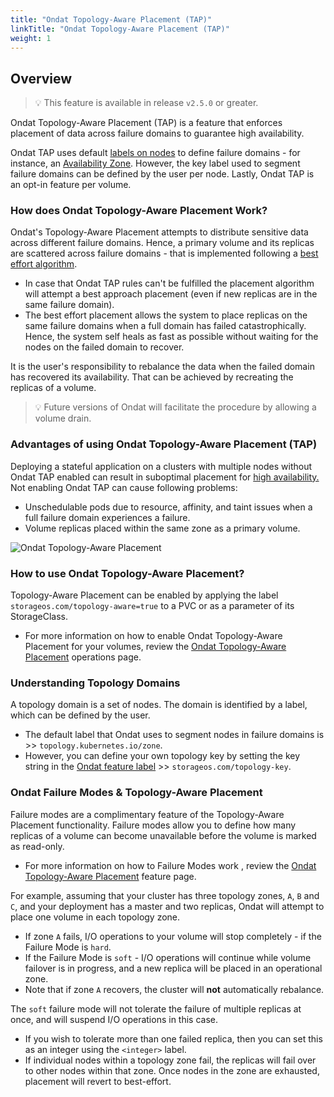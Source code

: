 ```yaml
---
title: "Ondat Topology-Aware Placement (TAP)"
linkTitle: "Ondat Topology-Aware Placement (TAP)"
weight: 1
---
```

## Overview

> 💡 This feature is available in release `v2.5.0` or greater.

Ondat Topology-Aware Placement (TAP) is a feature that enforces placement of data across failure domains to guarantee high availability.

Ondat TAP uses default [labels on nodes](https://kubernetes.io/docs/concepts/scheduling-eviction/assign-pod-node/#built-in-node-labels) to define failure domains - for instance, an [Availability Zone](https://docs.aws.amazon.com/AWSEC2/latest/UserGuide/using-regions-availability-zones.html). However, the key label used to segment failure domains can be defined by the user per node. Lastly, Ondat TAP is an opt-in feature per volume.

### How does Ondat Topology-Aware Placement Work?

Ondat's Topology-Aware Placement attempts to distribute sensitive data across different failure domains. Hence, a primary volume and its replicas are scattered across failure domains - that is implemented following a [best effort algorithm](https://en.wikipedia.org/wiki/Best-effort_delivery).
- In case that Ondat TAP rules can't be fulfilled the placement algorithm will attempt a best approach placement (even if new replicas are in the same failure domain).
- The best effort placement allows the system to place replicas on the same failure domains when a full domain has failed catastrophically. Hence, the system self heals as fast as possible without waiting for the nodes on the failed domain to recover.

It is the user's responsibility to rebalance the data when the failed domain has recovered its availability. That can be achieved by recreating the replicas of a volume.

> 💡 Future versions of Ondat will facilitate the procedure by allowing a volume drain.

### Advantages of using Ondat Topology-Aware Placement (TAP)

Deploying a stateful application on a clusters with multiple nodes without Ondat TAP enabled can result in suboptimal placement for [high availability.](https://en.wikipedia.org/wiki/High_availability) Not enabling Ondat TAP can cause following problems:
- Unschedulable pods due to resource, affinity, and taint issues when a full failure domain experiences a failure.
- Volume replicas placed within the same zone as a primary volume.

![Ondat Topology-Aware Placement](/images/docs/concepts/tap.png)

### How to use Ondat Topology-Aware Placement?

Topology-Aware Placement can be enabled by applying the label `storageos.com/topology-aware=true` to a PVC or as a parameter of its StorageClass.
- For more information on how to enable Ondat Topology-Aware Placement for your volumes, review the [Ondat Topology-Aware Placement](/docs/operations/tap) operations page.

### Understanding Topology Domains

A topology domain is a set of nodes. The domain is identified by a label, which can be defined by the user.
- The default label that Ondat uses to segment nodes in failure domains is >> `topology.kubernetes.io/zone`.
- However, you can define your own topology key by setting the key string in the [Ondat feature label](/docs/concepts/labels/) >> `storageos.com/topology-key`.

### Ondat Failure Modes & Topology-Aware Placement

Failure modes are a complimentary feature of the Topology-Aware Placement functionality. Failure modes allow you to define how many replicas of a volume can become unavailable before the volume is marked as read-only.
- For more information on how to Failure Modes work , review the [Ondat Topology-Aware Placement](/docs/concepts/replication) feature page.

For example, assuming that your cluster has three topology zones, `A`, `B` and `C`, and your deployment has a master and two replicas, Ondat will attempt to place one volume in each topology zone.
- If zone `A` fails, I/O operations to your volume will stop completely - if the Failure Mode is `hard`.
- If the Failure Mode is `soft` - I/O operations will continue while volume failover is in progress, and a new replica will be placed in an operational zone.
- Note that if zone `A` recovers, the cluster will **not** automatically rebalance.

The `soft` failure mode will not tolerate the failure of multiple replicas at once, and will suspend I/O operations in this case.
- If you wish to tolerate more than one failed replica, then you can set this as an integer using the `<integer>` label.
- If individual nodes within a topology zone fail, the replicas will fail over to other nodes within that zone. Once nodes in the zone are exhausted, placement will revert to best-effort.
